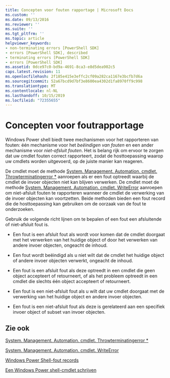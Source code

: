 ```yaml
---
title: Concepten voor fouten rapportage | Microsoft Docs
ms.custom: ''
ms.date: 09/13/2016
ms.reviewer: ''
ms.suite: ''
ms.tgt_pltfrm: ''
ms.topic: article
helpviewer_keywords:
- non-terminating errors [PowerShell SDK]
- errors [PowerShell SDK], described
- terminating errors [PowerShell SDK]
- errors [PowerShell SDK]
ms.assetid: 0dce97c0-bd9a-4691-8ca3-e8d5dea902c5
caps.latest.revision: 11
ms.openlocfilehash: 2f185e415e3effc2cf09a282ca1167e3bcfb7d6a
ms.sourcegitcommit: 52a67bcd9d7bf3e8600ea4302d1fa8970ff9c998
ms.translationtype: MT
ms.contentlocale: nl-NL
ms.lasthandoff: 10/15/2019
ms.locfileid: "72355655"
---
```

# <a name="error-reporting-concepts"></a>Concepten voor foutrapportage

Windows Power shell biedt twee mechanismen voor het rapporteren van fouten: één mechanisme voor het *beëindigen van fouten* en een ander mechanisme voor *niet-afsluit fouten*. Het is belang rijk om ervoor te zorgen dat uw cmdlet fouten correct rapporteert, zodat de hosttoepassing waarop uw cmdlets worden uitgevoerd, op de juiste manier kan reageren.

De cmdlet moet de methode [System. Management. Automation. cmdlet. Throwterminatingerror *](/dotnet/api/System.Management.Automation.Cmdlet.ThrowTerminatingError) aanroepen als er een fout optreedt waarbij de cmdlet de invoer objecten niet kan blijven verwerken. De cmdlet moet de methode [System. Management. Automation. cmdlet. WriteError](/dotnet/api/System.Management.Automation.Cmdlet.WriteError) aanroepen om niet-afsluit fouten te rapporteren wanneer de cmdlet de verwerking van de invoer objecten kan voortzetten. Beide methoden bieden een fout record die de hosttoepassing kan gebruiken om de oorzaak van de fout te onderzoeken.

Gebruik de volgende richt lijnen om te bepalen of een fout een afsluitende of niet-afsluit fout is.

- Een fout is een afsluit fout als wordt voor komen dat de cmdlet doorgaat met het verwerken van het huidige object of door het verwerken van andere invoer objecten, ongeacht de inhoud.

- Een fout wordt beëindigd als u niet wilt dat de cmdlet het huidige object of andere invoer objecten verwerkt, ongeacht de inhoud.

- Een fout is een afsluit fout als deze optreedt in een cmdlet die geen object accepteert of retourneert, of als het probleem optreedt in een cmdlet die slechts één object accepteert of retourneert.

- Een fout is een niet-afsluit fout als u wilt dat uw cmdlet doorgaat met de verwerking van het huidige object en andere invoer objecten.

- Een fout is een niet-afsluit fout als deze is gerelateerd aan een specifiek invoer object of subset van invoer objecten.

## <a name="see-also"></a>Zie ook

[System. Management. Automation. cmdlet. Throwterminatingerror *](/dotnet/api/System.Management.Automation.Cmdlet.ThrowTerminatingError)

[System. Management. Automation. cmdlet. WriteError](/dotnet/api/System.Management.Automation.Cmdlet.WriteError)

[Windows Power Shell-fout records](./windows-powershell-error-records.md)

[Een Windows Power shell-cmdlet schrijven](./writing-a-windows-powershell-cmdlet.md)
